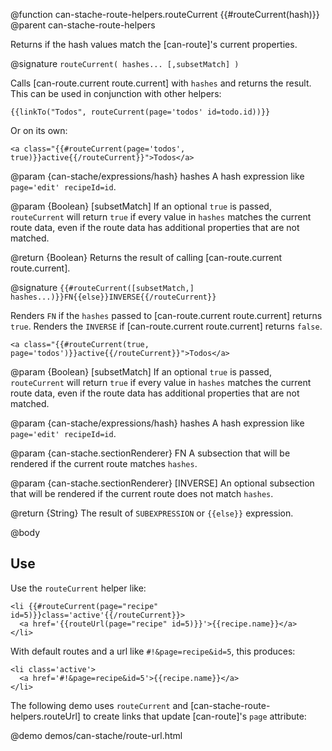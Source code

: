 @function can-stache-route-helpers.routeCurrent {{#routeCurrent(hash)}}
@parent can-stache-route-helpers

Returns if the hash values match the [can-route]'s current properties.

@signature `routeCurrent( hashes... [,subsetMatch] )`

  Calls [can-route.current route.current] with `hashes` and returns the result. This
  can be used in conjunction with other helpers:

```
{{linkTo("Todos", routeCurrent(page='todos' id=todo.id))}}
```

Or on its own:

```
<a class="{{#routeCurrent(page='todos', true)}}active{{/routeCurrent}}">Todos</a>
```

  @param {can-stache/expressions/hash} hashes A hash expression like `page='edit' recipeId=id`.

  @param {Boolean} [subsetMatch] If an optional `true` is passed, `routeCurrent` will
  return `true` if every value in `hashes` matches the current route data, even if
  the route data has additional properties that are not matched.

  @return {Boolean} Returns the result of calling [can-route.current route.current].

@signature `{{#routeCurrent([subsetMatch,] hashes...)}}FN{{else}}INVERSE{{/routeCurrent}}`

Renders `FN` if the `hashes` passed to [can-route.current route.current] returns `true`.
Renders the `INVERSE` if [can-route.current route.current] returns `false`.

```
<a class="{{#routeCurrent(true, page='todos')}}active{{/routeCurrent}}">Todos</a>
```

  @param {Boolean} [subsetMatch] If an optional `true` is passed, `routeCurrent` will
  return `true` if every value in `hashes` matches the current route data, even if
  the route data has additional properties that are not matched.

  @param {can-stache/expressions/hash} hashes A hash expression like `page='edit' recipeId=id`.



  @param {can-stache.sectionRenderer} FN A subsection that will be rendered if the current route matches `hashes`.

  @param {can-stache.sectionRenderer} [INVERSE] An optional subsection that will be rendered
  if the current route does not match `hashes`.

  @return {String} The result of `SUBEXPRESSION` or `{{else}}` expression.



@body

## Use

Use the `routeCurrent` helper like:

```
<li {{#routeCurrent(page="recipe" id=5)}}class='active'{{/routeCurrent}}>
  <a href='{{routeUrl(page="recipe" id=5)}}'>{{recipe.name}}</a>
</li>
```

With default routes and a url like `#!&page=recipe&id=5`, this produces:

```
<li class='active'>
  <a href='#!&page=recipe&id=5'>{{recipe.name}}</a>
</li>
```


The following demo uses `routeCurrent` and [can-stache-route-helpers.routeUrl] to
create links that update [can-route]'s `page` attribute:

@demo demos/can-stache/route-url.html

